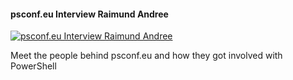 ﻿#### psconf.eu Interview Raimund Andree

[![psconf.eu Interview Raimund Andree](https://i1.ytimg.com/vi/TiKUuNTpbaw/hqdefault.jpg "psconf.eu Interview Raimund Andree")](https://www.youtube.com/watch?v=TiKUuNTpbaw)

Meet the people behind psconf.eu and how they got involved with PowerShell


